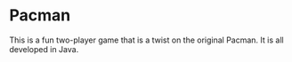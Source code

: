 # Pacman
This is a fun two-player game that is a twist on the original Pacman. It is all developed in Java. 

